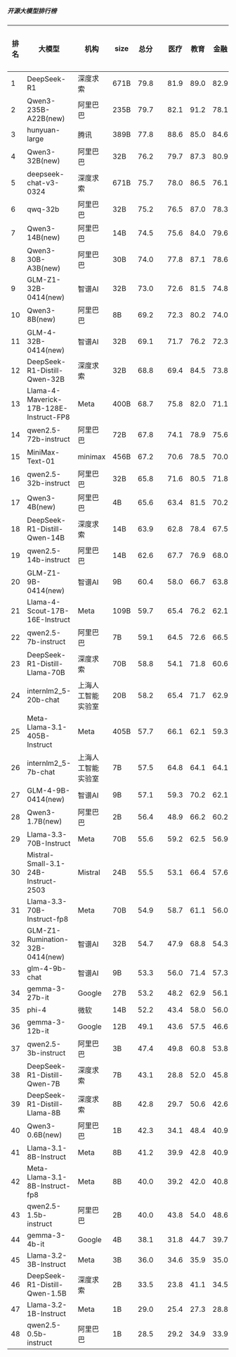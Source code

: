 ##### 开源大模型排行榜
|排名|大模型|机构|size|总分| |医疗|教育|金融|法律|行政公务|心理健康|推理与数学计算|语言与指令遵从|
|---|-----|---|-------|---|-|----|---|---|---|------|-------|-----------|------------|
|1|DeepSeek-R1|深度求索|671B|79.8| |        81.9|89.0|82.9|73.8|        83.0|61.5|        83.2|83.5|
|2|Qwen3-235B-A22B(new)|阿里巴巴|235B|79.7| |        82.1|91.2|78.1|70.0|        90.0|62.5|        83.7|79.8|
|3|hunyuan-large|腾讯|389B|77.8| |        88.6|85.0|84.6|82.4|        70.4|73.2|        60.0|78.0|
|4|Qwen3-32B(new)|阿里巴巴|32B|76.2| |        79.7|87.3|80.9|64.5|        73.3|68.3|        79.6|75.6|
|5|deepseek-chat-v3-0324|深度求索|671B|75.7| |        78.0|86.5|76.1|61.7|        81.2|64.6|        73.8|83.7|
|6|qwq-32b|阿里巴巴|32B|75.2| |        76.5|87.0|78.3|60.9|        82.2|63.0|        76.5|77.3|
|7|Qwen3-14B(new)|阿里巴巴|14B|74.5| |        75.6|84.0|79.6|62.2|        73.3|63.4|        79.7|78.6|
|8|Qwen3-30B-A3B(new)|阿里巴巴|30B|74.0| |        77.8|87.1|78.6|51.1|        66.7|68.3|        81.7|80.7|
|9|GLM-Z1-32B-0414(new)|智谱AI|32B|73.0| |        72.6|81.5|74.8|62.2|        80.0|63.3|        75.1|74.7|
|10|Qwen3-8B(new)|阿里巴巴|8B|69.2| |        72.3|80.2|74.0|54.4|        53.3|65.8|        74.4|78.8|
|11|GLM-4-32B-0414(new)|智谱AI|32B|69.1| |        71.7|76.2|72.3|54.5|        76.0|60.9|        63.0|78.3|
|12|DeepSeek-R1-Distill-Qwen-32B|深度求索|32B|68.8| |        69.4|84.5|73.8|51.8|        76.0|53.8|        67.4|74.1|
|13|Llama-4-Maverick-17B-128E-Instruct-FP8|Meta|400B|68.7| |        75.8|82.0|71.1|48.1|        69.0|59.0|        67.3|77.0|
|14|qwen2.5-72b-instruct|阿里巴巴|72B|67.8| |        74.1|78.9|75.6|51.6|        67.0|59.5|        61.7|73.6|
|15|MiniMax-Text-01|minimax|456B|67.2| |        70.6|78.5|70.0|50.7|        71.0|57.8|        60.0|79.1|
|16|qwen2.5-32b-instruct|阿里巴巴|32B|65.8| |        71.6|80.5|71.8|50.8|        64.5|57.8|        54.9|74.1|
|17|Qwen3-4B(new)|阿里巴巴|4B|65.6| |        63.4|81.5|70.2|44.4|        60.0|55.8|        73.8|76.0|
|18|DeepSeek-R1-Distill-Qwen-14B|深度求索|14B|63.9| |        62.8|78.4|67.5|40.2|        66.5|55.6|        67.2|72.7|
|19|qwen2.5-14b-instruct|阿里巴巴|14B|62.6| |        67.7|76.9|68.0|45.4|        61.0|56.1|        53.1|73.0|
|20|GLM-Z1-9B-0414(new)|智谱AI|9B|60.4| |        58.0|66.7|63.8|31.5|        75.5|48.8|        69.1|69.6|
|21|Llama-4-Scout-17B-16E-Instruct|Meta|109B|59.7| |        65.4|76.2|62.1|31.8|        55.5|54.0|        58.3|74.3|
|22|qwen2.5-7b-instruct|阿里巴巴|7B|59.1| |        64.5|72.6|66.5|41.8|        53.0|56.0|        47.8|70.6|
|23|DeepSeek-R1-Distill-Llama-70B|深度求索|70B|58.8| |        54.1|71.8|60.6|34.7|        70.0|46.2|        63.7|69.3|
|24|internlm2_5-20b-chat|上海人工智能实验室|20B|58.2| |        65.4|71.7|62.9|44.7|        53.5|52.7|        43.8|70.7|
|25|Meta-Llama-3.1-405B-Instruct|Meta|405B|57.7| |        66.1|62.1|59.3|34.7|        59.0|53.9|        53.6|72.6|
|26|internlm2_5-7b-chat|上海人工智能实验室|7B|57.5| |        64.8|64.1|64.1|43.1|        55.5|51.0|        46.9|70.9|
|27|GLM-4-9B-0414(new)|智谱AI|9B|57.1| |        59.3|70.2|62.1|40.8|        53.5|49.2|        49.9|71.9|
|28|Qwen3-1.7B(new)|阿里巴巴|2B|56.4| |        48.9|66.2|60.2|34.5|        50.0|50.0|        68.5|73.1|
|29|Llama-3.3-70B-Instruct|Meta|70B|55.6| |        59.2|62.5|56.9|29.9|        60.5|49.6|        54.0|72.2|
|30|Mistral-Small-3.1-24B-Instruct-2503|Mistral|24B|55.5| |        53.1|66.4|57.6|33.3|        57.0|47.1|        57.5|72.2|
|31|Llama-3.3-70B-Instruct-fp8|Meta|70B|54.9| |        58.7|61.1|56.0|29.2|        59.0|48.5|        54.9|71.9|
|32|GLM-Z1-Rumination-32B-0414(new)|智谱AI|32B|54.7| |        47.9|68.8|54.3|38.9|        56.7|44.1|        62.0|64.9|
|33|glm-4-9b-chat|智谱AI|9B|53.3| |        56.0|71.4|57.3|36.5|        52.0|47.1|        39.1|66.7|
|34|gemma-3-27b-it|Google|27B|53.2| |        48.2|62.9|56.1|21.3|        66.5|44.5|        60.0|66.2|
|35|phi-4|微软|14B|52.2| |        43.4|58.0|56.0|24.9|        64.5|43.2|        60.3|67.2|
|36|gemma-3-12b-it|Google|12B|49.1| |        43.6|57.5|46.6|20.4|        59.0|41.1|        58.3|66.4|
|37|qwen2.5-3b-instruct|阿里巴巴|3B|47.4| |        49.8|60.8|53.8|26.9|        42.0|43.8|        39.6|62.4|
|38|DeepSeek-R1-Distill-Qwen-7B|深度求索|7B|43.1| |        28.8|52.0|45.8|19.2|        54.0|30.4|        54.5|60.3|
|39|DeepSeek-R1-Distill-Llama-8B|深度求索|8B|42.8| |        29.7|50.6|42.6|20.3|        52.0|31.9|        52.7|62.7|
|40|Qwen3-0.6B(new)|阿里巴巴|1B|42.3| |        34.1|48.4|40.9|17.8|        46.7|30.9|        52.5|67.4|
|41|Llama-3.1-8B-Instruct|Meta|8B|41.2| |        39.9|42.8|40.9|21.3|        43.0|37.2|        42.3|62.5|
|42|Meta-Llama-3.1-8B-Instruct-fp8|Meta|8B|40.0| |        39.2|42.0|40.8|19.5|        37.5|34.0|        44.1|63.3|
|43|qwen2.5-1.5b-instruct|阿里巴巴|2B|40.0| |        43.8|54.0|48.6|25.6|        35.0|39.6|        24.7|48.5|
|44|gemma-3-4b-it|Google|4B|38.1| |        31.8|44.7|39.7|16.6|        39.5|29.2|        49.2|54.4|
|45|Llama-3.2-3B-Instruct|Meta|3B|36.0| |        34.6|35.9|35.0|17.1|        34.0|29.6|        39.7|62.0|
|46|DeepSeek-R1-Distill-Qwen-1.5B|深度求索|2B|33.5| |        23.8|41.1|34.5|15.4|        34.5|23.9|        46.3|49.0|
|47|Llama-3.2-1B-Instruct|Meta|1B|29.0| |        25.4|27.3|28.8|14.6|        29.0|21.1|        33.1|52.5|
|48|qwen2.5-0.5b-instruct|阿里巴巴|1B|28.5| |        29.2|34.9|33.9|18.4|        22.5|24.5|        25.4|39.3|
    
